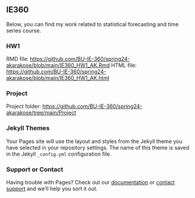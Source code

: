 ## IE360

Below, you can find my work related to statistical forecasting and time series course.


### HW1

RMD file: https://github.com/BU-IE-360/spring24-akarakose/blob/main/IE360_HW1_AK.Rmd
HTML file: https://github.com/BU-IE-360/spring24-akarakose/blob/main/IE360_HW1_AK.html

### Project

Project folder: https://github.com/BU-IE-360/spring24-akarakose/tree/main/Project


### Jekyll Themes

Your Pages site will use the layout and styles from the Jekyll theme you have selected in your repository settings. The name of this theme is saved in the Jekyll `_config.yml` configuration file.

### Support or Contact

Having trouble with Pages? Check out our [documentation](https://docs.github.com/categories/github-pages-basics/) or [contact support](https://support.github.com/contact) and we’ll help you sort it out.

